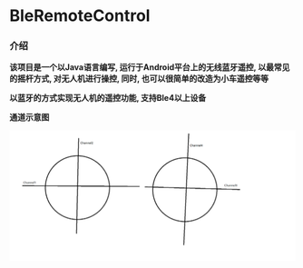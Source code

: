 # BleRemoteControl
### 介绍

**该项目是一个以Java语言编写, 运行于Android平台上的无线蓝牙遥控, 以最常见的摇杆方式, 对无人机进行操控, 同时, 也可以很简单的改造为小车遥控等等**

**以蓝牙的方式实现无人机的遥控功能, 支持Ble4以上设备**

**通道示意图**

![image-20210922231201749](README.assets/image-20210922231201749.png)

